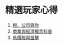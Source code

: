 # 精選玩家心得
1. [稅、公司與你](https://www.ptt.cc/bbs/ACGN_stock/M.1509152332.A.ACC.html)
1. [商業與經濟概念科普](https://www.ptt.cc/bbs/ACGN_stock/M.1509152360.A.135.html)
1. [低價股與狙擊](https://www.ptt.cc/bbs/ACGN_stock/M.1509152376.A.EA1.html)